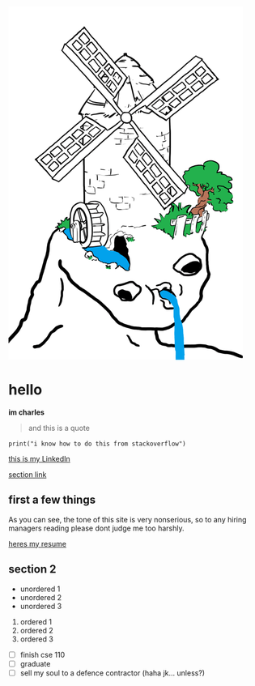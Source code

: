 ![](vacuumdevil-2020042115422900901_1.gif)

# hello
**im charles**
> and this is a quote
```
print("i know how to do this from stackoverflow")
```
[this is my LinkedIn](https://www.linkedin.com/in/charlesj-young/)

[section link](#first-a-few-things)


## first a few things
As you can see, the tone of this site is very nonserious, so to any hiring managers reading please dont judge me too harshly.

[heres my resume](CharlesYoungResume.pdf)


## section 2

- unordered 1
- unordered 2
- unordered 3

1. ordered 1
2. ordered 2
3. ordered 3

- [ ] finish cse 110
- [ ] graduate
- [ ] sell my soul to a defence contractor (haha jk... unless?)
